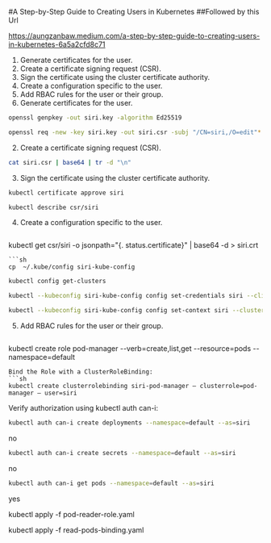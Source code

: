
#A Step-by-Step Guide to Creating Users in Kubernetes
##Followed by this Url

https://aungzanbaw.medium.com/a-step-by-step-guide-to-creating-users-in-kubernetes-6a5a2cfd8c71
1.	Generate certificates for the user.
2.	Create a certificate signing request (CSR).
3.	Sign the certificate using the cluster certificate authority.
4.	Create a configuration specific to the user.
5.	Add RBAC rules for the user or their group.
1. Generate certificates for the user.
```sh
openssl genpkey -out siri.key -algorithm Ed25519
```

```sh 
openssl req -new -key siri.key -out siri.csr -subj "/CN=siri,/O=edit"*
```
2. Create a certificate signing request (CSR).
```sh
cat siri.csr | base64 | tr -d "\n"
 ```
 

 
3. Sign the certificate using the cluster certificate authority.
```sh
kubectl certificate approve siri
```
```sh
kubectl describe csr/siri
```
4. Create a configuration specific to the user.
   ```sh
kubectl get csr/siri -o jsonpath="{. status.certificate}" | base64 -d > siri.crt
```
```sh
cp  ~/.kube/config siri-kube-config
```
```sh
kubectl config get-clusters
```
```sh 
kubectl --kubeconfig siri-kube-config config set-credentials siri --client-key siri.key --client-certificate siri.csr --embed-certs=true
```
```sh
kubectl --kubeconfig siri-kube-config config set-context siri --cluster default --user siri
 ```

5. Add RBAC rules for the user or their group.
   ```sh
kubectl create role pod-manager --verb=create,list,get --resource=pods --namespace=default
```
Bind the Role with a ClusterRoleBinding:
```sh
kubectl create clusterrolebinding siri-pod-manager — clusterrole=pod-manager — user=siri
```
Verify authorization using kubectl auth can-i:
```sh
kubectl auth can-i create deployments --namespace=default --as=siri
```
no
```sh
kubectl auth can-i create secrets --namespace=default --as=siri
```
no
```sh
kubectl auth can-i get pods --namespace=default --as=siri
```
yes


  
 kubectl apply -f pod-reader-role.yaml

kubectl apply -f read-pods-binding.yaml
















